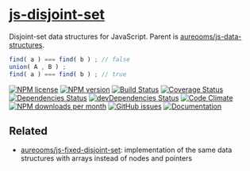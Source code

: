 [js-disjoint-set](http://aureooms.github.io/js-disjoint-set)
==

Disjoint-set data structures for JavaScript. Parent is
[aureooms/js-data-structures](https://github.com/aureooms/js-data-structures).

```js
find( a ) === find( b ) ; // false
union( A , B ) ;
find( a ) === find( b ) ; // true
```

[![NPM license](https://img.shields.io/npm/l/@aureooms/js-disjoint-set.svg?style=flat)](https://raw.githubusercontent.com/aureooms/js-disjoint-set/master/LICENSE)
[![NPM version](https://img.shields.io/npm/v/@aureooms/js-disjoint-set.svg?style=flat)](https://www.npmjs.org/package/@aureooms/js-disjoint-set)
[![Build Status](https://img.shields.io/travis/aureooms/js-disjoint-set.svg?style=flat)](https://travis-ci.org/aureooms/js-disjoint-set)
[![Coverage Status](https://img.shields.io/coveralls/aureooms/js-disjoint-set.svg?style=flat)](https://coveralls.io/r/aureooms/js-disjoint-set)
[![Dependencies Status](https://img.shields.io/david/aureooms/js-disjoint-set.svg?style=flat)](https://david-dm.org/aureooms/js-disjoint-set#info=dependencies)
[![devDependencies Status](https://img.shields.io/david/dev/aureooms/js-disjoint-set.svg?style=flat)](https://david-dm.org/aureooms/js-disjoint-set#info=devDependencies)
[![Code Climate](https://img.shields.io/codeclimate/github/aureooms/js-disjoint-set.svg?style=flat)](https://codeclimate.com/github/aureooms/js-disjoint-set)
[![NPM downloads per month](https://img.shields.io/npm/dm/@aureooms/js-disjoint-set.svg?style=flat)](https://www.npmjs.org/package/@aureooms/js-disjoint-set)
[![GitHub issues](https://img.shields.io/github/issues/aureooms/js-disjoint-set.svg?style=flat)](https://github.com/aureooms/js-disjoint-set/issues)
[![Documentation](https://aureooms.github.io/js-disjoint-set/badge.svg)](https://aureooms.github.io/js-disjoint-set/source.html)

## Related

  - [aureooms/js-fixed-disjoint-set](https://github.com/aureooms/js-fixed-disjoint-set):
    implementation of the same data structures with arrays instead of nodes and pointers
